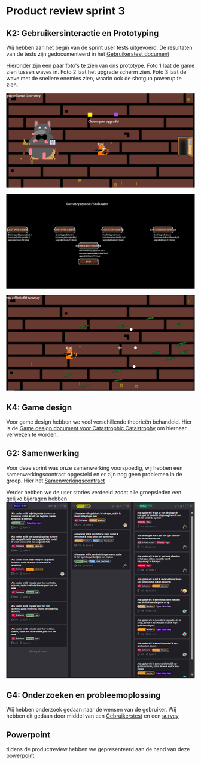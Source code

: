 # Product review sprint 3

## K2: Gebruikersinteractie en Prototyping
Wij hebben aan het begin van de sprint user tests uitgevoerd. De resultaten van de tests zijn gedocumenteerd in het [Gebruikerstest document](https://propedeuse-hbo-ict.dev.hihva.nl/onderwijs/2023-2024/out-d-se-gd/blok-4/suuleewooyaa34/Groepje/Sprint%203/user-testplan-sprint-3/)

Hieronder zijn een paar foto's te zien van ons prototype. Foto 1 laat de game zien tussen waves in. Foto 2 laat het upgrade scherm zien. Foto 3 laat de wave met de snellere enemies zien, waarin ook de shotgun powerup te zien.

![Foto prototype end of wave](../Images/endOfWavePrototype.png)

![Foto prototype upgrade screen](../Images/upgradeScreenPrototype.png)

![Foto prototype fast enemies](../Images/fastEnemiesPrototype.png)

## K4: Game design
Voor game design hebben we veel verschillende theorieën behandeld. Hier is de [Game design document voor Catastrophic Catastrophy](https://propedeuse-hbo-ict.dev.hihva.nl/onderwijs/2023-2024/out-d-se-gd/blok-4/suuleewooyaa34/Groepje/Game-design/) om hiernaar verwezen te worden.

## G2: Samenwerking
Voor deze sprint was onze samenwerking voorspoedig, wij hebben een samenwerkingscontract opgesteld en er zijn nog geen problemen in de groep. 
Hier het 
[Samenwerkingscontract](https://propedeuse-hbo-ict.dev.hihva.nl/onderwijs/2023-2024/out-d-se-gd/blok-4/suuleewooyaa34/Groepje/Samenwerkings-contract/)

Verder hebben we de user stories verdeeld zodat alle groepsleden een gelijke bijdragen hebben
![Foto van Userstories](../Images/issueBoardSprint3.png)


## G4: Onderzoeken en probleemoplossing
Wij hebben onderzoek gedaan naar de wensen van de gebruiker. Wij hebben dit gedaan door middel van een [Gebruikerstest](https://propedeuse-hbo-ict.dev.hihva.nl/onderwijs/2023-2024/out-d-se-gd/blok-4/suuleewooyaa34/Groepje/Sprint%203/user-testplan-sprint-3/ ) en een [survey](https://docs.google.com/forms/d/e/1FAIpQLSdRxGDxbxaqe7RE0eSmlDkN3GQCnCvnfvJlF1Nheiatott1_g/viewform)

## Powerpoint
tijdens de productreview hebben we gepresenteerd aan de hand van deze [powerpoint]( https://icthva-my.sharepoint.com/:p:/r/personal/doortje_geuze_hva_nl/_layouts/15/Doc.aspx?sourcedoc=%7BE14DDAEE-D3CE-4D33-83ED-E2C90C91F82C%7D&file=Presentatie%20product%20review%20sprint%203.pptx&action=edit&mobileredirect=true)